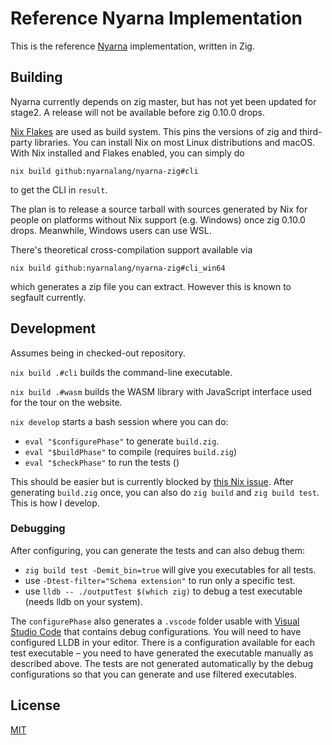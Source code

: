 # Reference Nyarna Implementation

This is the reference [Nyarna][3] implementation, written in Zig.

## Building

Nyarna currently depends on zig master, but has not yet been updated for stage2.
A release will not be available before zig 0.10.0 drops.

[Nix Flakes][1] are used as build system.
This pins the versions of zig and third-party libraries.
You can install Nix on most Linux distributions and macOS.
With Nix installed and Flakes enabled, you can simply do

    nix build github:nyarnalang/nyarna-zig#cli

to get the CLI in `result`.

The plan is to release a source tarball with sources generated by Nix for people on platforms without Nix support (e.g. Windows) once zig 0.10.0 drops.
Meanwhile, Windows users can use WSL.

There's theoretical cross-compilation support available via

    nix build github:nyarnalang/nyarna-zig#cli_win64

which generates a zip file you can extract.
However this is known to segfault currently.

## Development

Assumes being in checked-out repository.

`nix build .#cli` builds the command-line executable.

`nix build .#wasm` builds the WASM library with JavaScript interface used for the tour on the website.

`nix develop` starts a bash session where you can do:

 * `eval "$configurePhase"` to generate `build.zig`.
 * `eval "$buildPhase"` to compile (requires `build.zig`)
 * `eval "$checkPhase"` to run the tests ()

This should be easier but is currently blocked by [this Nix issue][2].
After generating `build.zig` once, you can also do `zig build` and `zig build test`.
This is how I develop.

### Debugging

After configuring, you can generate the tests and can also debug them:

 * `zig build test -Demit_bin=true` will give you executables for all tests.
 * use `-Dtest-filter="Schema extension"` to run only a specific test.
 * use `lldb -- ./outputTest $(which zig)` to debug a test executable (needs lldb on your system).

The `configurePhase` also generates a `.vscode` folder usable with [Visual Studio Code][4] that contains debug configurations.
You will need to have configured LLDB in your editor.
There is a configuration available for each test executable – you need to have generated the executable manually as described above.
The tests are not generated automatically by the debug configurations so that you can generate and use filtered executables.

## License

[MIT](/License.md)

 [1]: https://nixos.wiki/wiki/Flakes
 [2]: https://github.com/NixOS/nix/issues/6202
 [3]: https://nyarna.org
 [4]: https://code.visualstudio.com